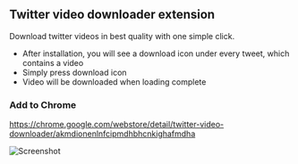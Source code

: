 ## Twitter video downloader extension

Download twitter videos in best quality with one simple click.

  - After installation, you will see a download icon under every tweet, which contains a video
  - Simply press download icon
  - Video will be downloaded when loading complete

### Add to Chrome  

https://chrome.google.com/webstore/detail/twitter-video-downloader/akmdionenlnfcipmdhbhcnkighafmdha

![Screenshot](https://raw.githubusercontent.com/mstfsnc/twitter-video-downloader/master/public/screenshot.gif)